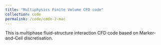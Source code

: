 ```yaml
---
title: "Multiphysics Finite Volume CFD code"
collection: code
permalink: /code/code-2-mac
---
```

This is multiphase fluid-structure interaction CFD code based on Marker-and-Cell discretisation. 
